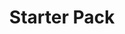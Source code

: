---
title: Starter Pack
description: Ideal for a few cameras and short retention period of video feeds
price: RM 49
priceDescription: per Month, per Camera
cameraFeedDay: 7 Days of camera feeds retention
remoteAccess: Access feeds remotely through Web Interface
connectSensor: Connect sensors to send alarms
notificationTelegram: Notifications via Telegram, Email
---